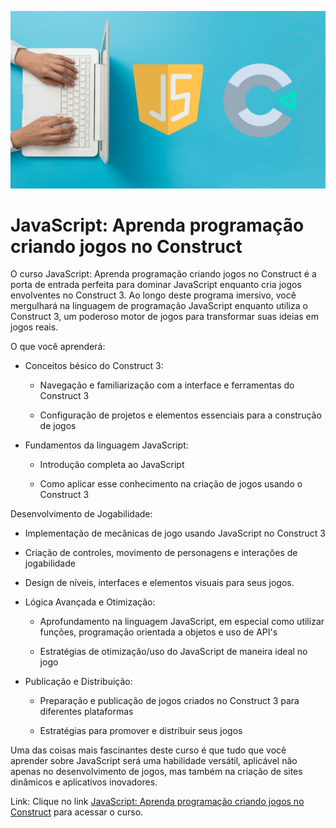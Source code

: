 ![](https://github.com/dfilitto/JavaScriptComConstruct3/blob/main/JavaScript%20Aprenda%20programa%C3%A7%C3%A3o%20criando%20jogos%20no%20Construct%202.jpg?raw=true)
# JavaScript: Aprenda programação criando jogos no Construct

O curso JavaScript: Aprenda programação criando jogos no Construct é a porta de entrada perfeita para dominar JavaScript enquanto cria jogos envolventes no Construct 3. Ao longo deste programa imersivo, você mergulhará na linguagem de programação JavaScript enquanto utiliza o Construct 3, um poderoso motor de jogos para transformar suas ideias em jogos reais.

O que você aprenderá:

- Conceitos bésico do Construct 3:

  - Navegação e familiarização com a interface e ferramentas do Construct 3

  - Configuração de projetos e elementos essenciais para a construção de jogos

- Fundamentos da linguagem JavaScript:

  - Introdução completa ao JavaScript

  - Como aplicar esse conhecimento na criação de jogos usando o Construct 3

Desenvolvimento de Jogabilidade:

  - Implementação de mecânicas de jogo usando JavaScript no Construct 3

  - Criação de controles, movimento de personagens e interações de jogabilidade

  - Design de níveis, interfaces e elementos visuais para seus jogos.

- Lógica Avançada e Otimização:

    - Aprofundamento na linguagem JavaScript, em especial como utilizar funções, programação orientada a objetos e uso de API's

    - Estratégias de otimização/uso do JavaScript de maneira ideal no jogo

- Publicação e Distribuição:

    - Preparação e publicação de jogos criados no Construct 3 para diferentes plataformas

    - Estratégias para promover e distribuir seus jogos

Uma das coisas mais fascinantes deste curso é que tudo que você aprender sobre JavaScript será uma habilidade versátil, aplicável não apenas no desenvolvimento de jogos, mas também na criação de sites dinâmicos e aplicativos inovadores.

Link: Clique no link [JavaScript: Aprenda programação criando jogos no Construct](https://www.udemy.com/course/draft/5663157/?referralCode=BC595BF7DA10DF91CD7B) para acessar o curso.
